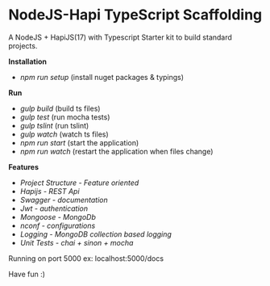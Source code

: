 # NodeJS-Hapi TypeScript Scaffolding

A NodeJS + HapiJS(17) with Typescript Starter kit to build standard projects.

**Installation**

* *npm run setup* (install nuget packages & typings)

**Run**

* *gulp build* (build ts files)
* *gulp test* (run mocha tests)
* *gulp tslint* (run tslint)
* *gulp watch* (watch ts files)
* *npm run start* (start the application)
* *npm run watch* (restart the application when files change)

**Features**

* *Project Structure - Feature oriented*
* *Hapijs - REST Api*
* *Swagger - documentation*
* *Jwt - authentication*
* *Mongoose - MongoDb*
* *nconf - configurations*
* *Logging - MongoDB collection based logging*
* *Unit Tests - chai + sinon + mocha*

Running on port 5000 ex: localhost:5000/docs

Have fun :)
